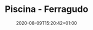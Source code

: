 ---
title: "Piscina - Ferragudo"
date: 2020-08-09T15:20:42+01:00

images: 
- img/servicos/betonagem/betonagem4.jpeg
- img/servicos/betonagem/betonagem1.jpeg
- img/servicos/betonagem/betonagem4.jpeg
- img/servicos/betonagem/betonagem4.jpeg
- img/servicos/betonagem/betonagem4.jpeg

date_to_show: "Junho 2019"
text: "You can write here details about this work."

draft: false
---